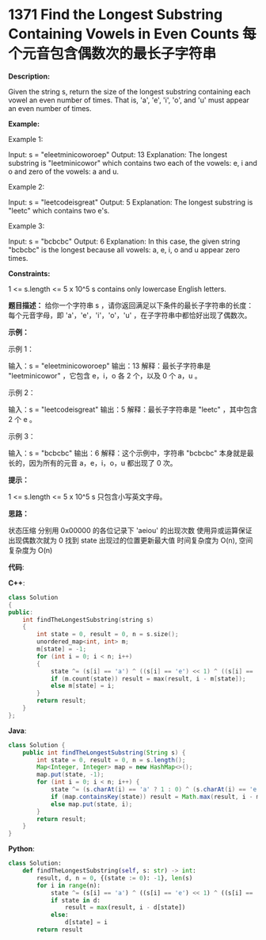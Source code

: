 # 1371 Find the Longest Substring Containing Vowels in Even Counts 每个元音包含偶数次的最长子字符串

__Description:__

Given the string s, return the size of the longest substring containing each vowel an even number of times. That is, 'a', 'e', 'i', 'o', and 'u' must appear an even number of times.

__Example:__

Example 1:

Input: s = "eleetminicoworoep"
Output: 13
Explanation: The longest substring is "leetminicowor" which contains two each of the vowels: e, i and o and zero of the vowels: a and u.

Example 2:

Input: s = "leetcodeisgreat"
Output: 5
Explanation: The longest substring is "leetc" which contains two e's.

Example 3:

Input: s = "bcbcbc"
Output: 6
Explanation: In this case, the given string "bcbcbc" is the longest because all vowels: a, e, i, o and u appear zero times.

__Constraints:__

1 <= s.length <= 5 x 10^5
s contains only lowercase English letters.

__题目描述：__
给你一个字符串 s ，请你返回满足以下条件的最长子字符串的长度：每个元音字母，即 'a'，'e'，'i'，'o'，'u' ，在子字符串中都恰好出现了偶数次。

__示例：__

示例 1：

输入：s = "eleetminicoworoep"
输出：13
解释：最长子字符串是 "leetminicowor" ，它包含 e，i，o 各 2 个，以及 0 个 a，u 。

示例 2：

输入：s = "leetcodeisgreat"
输出：5
解释：最长子字符串是 "leetc" ，其中包含 2 个 e 。

示例 3：

输入：s = "bcbcbc"
输出：6
解释：这个示例中，字符串 "bcbcbc" 本身就是最长的，因为所有的元音 a，e，i，o，u 都出现了 0 次。

__提示：__

1 <= s.length <= 5 x 10^5
s 只包含小写英文字母。

__思路：__

状态压缩
分别用 0x00000 的各位记录下 'aeiou' 的出现次数
使用异或运算保证出现偶数次就为 0
找到 state 出现过的位置更新最大值
时间复杂度为 O(n), 空间复杂度为 O(n)

__代码__:

__C++__:

```C++
class Solution 
{
public:
    int findTheLongestSubstring(string s) 
    {
        int state = 0, result = 0, n = s.size();
        unordered_map<int, int> m;
        m[state] = -1;
        for (int i = 0; i < n; i++) 
        {
            state ^= (s[i] == 'a') ^ ((s[i] == 'e') << 1) ^ ((s[i] == 'i') << 2) ^ ((s[i] == 'o') << 3) ^ ((s[i] == 'u') << 4);
            if (m.count(state)) result = max(result, i - m[state]);
            else m[state] = i;
        }
        return result;
    }
};
```

__Java__:

```Java
class Solution {
    public int findTheLongestSubstring(String s) {
        int state = 0, result = 0, n = s.length();
        Map<Integer, Integer> map = new HashMap<>();
        map.put(state, -1);
        for (int i = 0; i < n; i++) {
            state ^= (s.charAt(i) == 'a' ? 1 : 0) ^ (s.charAt(i) == 'e' ? 2 : 0) ^ (s.charAt(i) == 'i' ? 4 : 0) ^ (s.charAt(i) == 'o' ? 8 : 0) ^ (s.charAt(i) == 'u' ? 16 : 0);
            if (map.containsKey(state)) result = Math.max(result, i - map.get(state));
            else map.put(state, i);
        }
        return result;
    }
}
```

__Python__:

```Python
class Solution:
    def findTheLongestSubstring(self, s: str) -> int:
        result, d, n = 0, {(state := 0): -1}, len(s)
        for i in range(n):
            state ^= (s[i] == 'a') ^ ((s[i] == 'e') << 1) ^ ((s[i] == 'i') << 2) ^ ((s[i] == 'o') << 3) ^ ((s[i] == 'u') << 4)
            if state in d:
                result = max(result, i - d[state])
            else:
                d[state] = i
        return result
```
